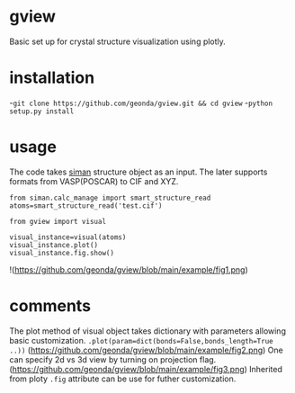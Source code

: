 # gview
Basic set up for crystal structure visualization using plotly.


# installation
-`git clone https://github.com/geonda/gview.git && cd gview`
-`python setup.py install`

# usage
The code takes [siman](https://github.com/dimonaks/siman.git) structure object as an input. The later supports formats from VASP(POSCAR) to CIF and XYZ. 
```
from siman.calc_manage import smart_structure_read
atoms=smart_structure_read('test.cif')
```
```
from gview import visual

visual_instance=visual(atoms)
visual_instance.plot()
visual_instance.fig.show()
```
!(https://github.com/geonda/gview/blob/main/example/fig1.png)

# comments 
The plot method of visual object takes dictionary with parameters allowing basic customization. 
`.plot(param=dict(bonds=False,bonds_length=True ..))`
(https://github.com/geonda/gview/blob/main/example/fig2.png)
One can specify 2d vs 3d view by turning on projection flag. 
(https://github.com/geonda/gview/blob/main/example/fig3.png)
Inherited from ploty `.fig` attribute can be use for futher customization. 

